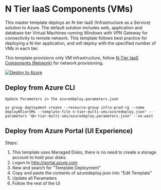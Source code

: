 # N Tier IaaS Components (VMs)

This master template deploys an N-tier IaaS (Infrastructure as a Service) solution to Azure. The default solution includes web, application and database tier Virtual Machines running Windows with VPN Gateway for connectivity to remote network. This template follows best practice for deploying a N-tier application, and will deploy with the specified number of VMs in each tier.

This template provisions only VM infrastructure, follow [N-Tier IaaS Components (Network)](https://portal.azure.com/#create/Microsoft.Template/uri/https%3A%2F%2Fraw.githubusercontent.com%2FCloudDirect%2FARMLab%2Fmaster%2Ftemplates%2Fn-tier-network) for network provisioning.

[![Deploy to Azure](http://azuredeploy.net/deploybutton.png)](https://portal.azure.com/#create/Microsoft.Template/uri/https%3A%2F%2Fraw.githubusercontent.com%2FCloudDirect%2FARMLab%2Fmaster%2Ftemplates%2Fn-tier-multi-vms%2Fazuredeploy.json)

## Deploy from Azure CLI

	Update Parameters in the azuredeploy.parameters.json
	
	az group deployment create --resource-group infra-prod-rg --name deployNTierVMs --template-file n-tier-multi-vms/azuredeploy.json" --parameters	"@n-tier-multi-vms/azuredeploy.parameters.json" --no-wait


## Deploy from Azure Portal (UI Experience)

Steps:
1.  This template uses Managed Disks, there is no need to create a storage account to hold your disks.
2.  Logon to http://portal.azure.com
3.  New and search for "Template Deployment"
4.  Copy and paste the contents of azuredeploy.json into "Edit Template"
5.  Update all Parameters
6.  Follow the rest of the UI